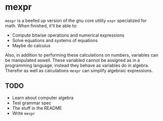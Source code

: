 # mexpr

`mexpr` is a beefed up version of the gnu core utility `expr` specialized for math.
When finished, it'll be able to:

- Compute bitwise operations and numerical expressions
- Solve equations and systems of equations
- Maybe do calculus

Also, in addition to performing these calculations on numbers, variables can be
manipulated aswell. These variabled cannot be assigned as in a programming
language, instead they behave as variables do in algebra. Therefor as well as
calculations `mexpr` can simplify algebraic expressions.

## TODO

- Learn about computer algebra
- Test grammar spec
- The stuff in the README
- Write `mexpr`
